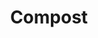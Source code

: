---
layout: item
title: Compost
item-id: 6032
datatable: true
id: 6032
name: "Compost"
members: true
lowalch: 8
highalch: 12
examine: "Good for plants, helps them grow."
monsters:
  - id: 6896
    name: "Gangster"
    members: true
    combat_level: 45
    wiki_url: "https://oldschool.runescape.wiki/w/Gangster#Level_45"
    drops:
      - quantity: "45-80"
        rarity: 0.125
    image: "https://oldschool.runescape.wiki/images/4/44/Gangster.png?fb728"
  - id: 6898
    name: "Gangster"
    members: true
    combat_level: 50
    wiki_url: "https://oldschool.runescape.wiki/w/Gangster#Level_50"
    drops:
      - quantity: "45-80"
        rarity: 0.125
    image: "https://oldschool.runescape.wiki/images/4/44/Gangster.png?fb728"
  - id: 6900
    name: "Gang boss"
    members: true
    combat_level: 83
    wiki_url: "https://oldschool.runescape.wiki/w/Gang_boss#Female"
    drops:
      - quantity: "60-80"
        rarity: 0.125
    image: "https://oldschool.runescape.wiki/images/9/99/Gang_boss.png?f9b16"
  - id: 6902
    name: "Gang boss"
    members: true
    combat_level: 76
    wiki_url: "https://oldschool.runescape.wiki/w/Gang_boss#Male"
    drops:
      - quantity: "60-80"
        rarity: 0.125
    image: "https://oldschool.runescape.wiki/images/9/99/Gang_boss.png?f9b16"
---